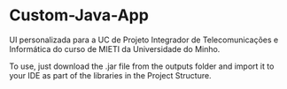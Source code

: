 # Custom-Java-App
UI personalizada para a UC de Projeto Integrador de Telecomunicações e Informática do curso de MIETI da Universidade do Minho.

To use, just download the .jar file from the outputs folder and import it to your IDE as part of the libraries in the Project Structure.
